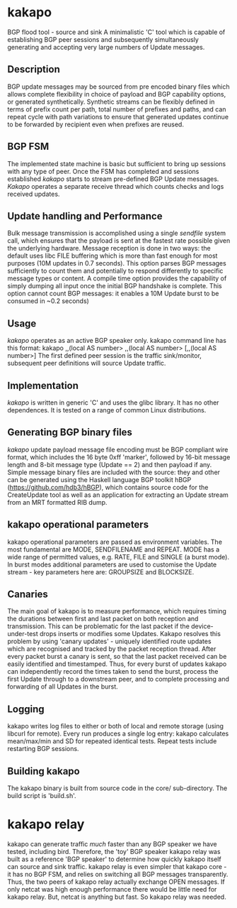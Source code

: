 # kakapo
BGP flood tool - source and sink
A minimalistic 'C' tool which is capable of establishing BGP peer sessions and subsequently simultaneously generating and accepting very large numbers of Update messages.
## Description
BGP update messages may be sourced from pre encoded binary files which allows complete flexibility in choice of payload and BGP capability options, or generated synthetically.  Synthetic streams can be flexibly defined in terms of prefix count per path, total number of prefixes and paths, and can repeat cycle with path variations to ensure that generated updates continue to be forwarded by recipient even when prefixes are reused.
## BGP FSM
The implemented state machine is basic but sufficient to bring up sessions with any type of peer.
Once the FSM has completed and sessions established _kakapo_ starts to stream pre-defined BGP Update messages.  _Kakapo_ operates a separate receive thread which counts checks and logs received updates. 
## Update handling and Performance
Bulk message transmission is accomplished using a single _sendfile_ system call, which ensures that the payload is sent at the fastest rate possible given the underlying hardware.
Message reception is done in two ways: the default uses libc FILE buffering which is more than fast enough for most purposes (10M updates in 0.7 seconds).  This option parses BGP messages sufficiently to count them and potentially to respond differently to specific message types or content.  A compile time option provides the capability of simply dumping all input once the initial BGP handshake is complete.  This option cannot count BGP messages: it enables a 10M Update burst to be consumed in ~0.2 seconds)
## Usage
_kakapo_ operates as an active BGP speaker only.  kakapo command line has this format:
kakapo <peer IP address>,<local IP address>,(local AS number> <peer IP address>,<local IP address>,(local AS number> [<peer IP address>,<local IP address>,(local AS number>]
  The first defined peer session is the traffic sink/monitor, subsequent peer definitions will source Update traffic. 

## Implementation
_kakapo_ is written in generic 'C' and uses the glibc library. It has no other dependences.  It is tested on a range of common Linux distributions.
## Generating BGP binary files
_kakapo_ update payload message file encoding must be BGP compliant wire format, which includes the 16 byte 0xff 'marker', followed by 16-bit message length and 8-bit message type (Update == 2) and then payload if any.
Simple message binary files are included with the source: they and other can be generated using the Haskell language BGP toolkit hBGP (https://github.com/hdb3/hBGP), which contains source code for the CreateUpdate tool as well as an application for extracting an Update stream from an MRT formatted RIB dump.
  ## kakapo operational parameters
  kakapo operational parameters are passed as environment variables.  The most fundamental are MODE, SENDFILENAME and REPEAT.
  MODE has a wide range of permitted values, e.g. RATE, FILE and SINGLE (a burst mode).  In burst modes additional parameters are used to customise the Update stream - key parameters here are: GROUPSIZE and BLOCKSIZE.
## Canaries
  The main goal of kakapo is to measure performance, which requires timing the durations between first and last packet  on both reception and transmission.  This can be problematic for the last packet if the device-under-test drops inserts or modifies some Updates.  Kakapo resolves this problem by using 'canary updates' - uniquely identified route updates which are recognised and tracked by the packet reception thread.  After every packet burst a canary is sent, so that the last packet received can be easily identified and timestamped.  Thus, for every burst of updates kakapo can independently record the times taken to send the burst, process the first Update through to a downstream peer, and to complete processing and forwarding of all Updates in the burst.
## Logging
  kakapo writes log files to either or both of local and remote storage (using libcurl for remote).
  Every run produces a single log entry: kakapo calculates mean/max/min and SD for repeated identical tests.  Repeat tests include restarting BGP sessions.
  
 ## Building kakapo
 The kakapo binary is built from source code in the core/ sub-directory.  The build script is 'build.sh'.
 # kakapo relay
 kakapo can generate traffic _much_ faster than any BGP speaker we have tested, including bird.  Therefore, the 'toy' BGP speaker kakapo relay was built as a reference 'BGP speaker' to determine how quickly kakapo itself can source and sink traffic.
 kakapo relay is even simpler that kakapo core - it has no BGP FSM, and relies on switching all BGP messages transparently.  Thus, the two peers of kakapo relay actually exchange OPEN messages.  If only netcat was high enough performance there would be little need for kakapo relay.  But, netcat is anything but fast.  So kakapo relay was needed.
